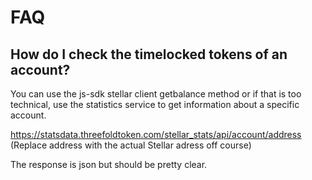 # FAQ

## How do I check the timelocked tokens of an account?

You can use the js-sdk stellar client getbalance method or if that is too technical, use the statistics service to get information about a specific account.

<https://statsdata.threefoldtoken.com/stellar_stats/api/account/address> (Replace address with the actual Stellar adress off course)

The response is json but should be pretty clear.
